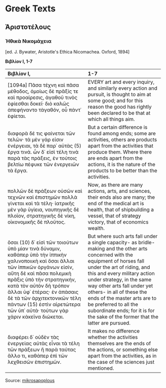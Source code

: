 # Greek Texts

## Ἀριστοτέλους  
### Ἠθικὰ Νικομάχεια  
[ed. J. Bywater, Aristotle's Ethica Nicomachea. Oxford, 1894]

**Βιβλίον I, 1-7**

| Βιβλίον I, | 1-7 |  
| :-------- | :-------- |  
| [1094a] Πᾶσα τέχνη καὶ πᾶσα μέθοδος, ὁμοίως δὲ πρᾶξίς τε καὶ προαίρεσις, ἀγαθοῦ τινὸς ἐφίεσθαι δοκεῖ· διὸ καλῶς ἀπεφήναντο τἀγαθόν, οὗ πάντ᾽ ἐφίεται.	|  EVERY art and every inquiry, and similarly every action and pursuit, is thought to aim at some good; and for this reason the good has rightly been declared to be that at which all things aim. |  
| διαφορὰ δέ τις φαίνεται τῶν τελῶν· τὰ μὲν γάρ εἰσιν ἐνέργειαι, τὰ δὲ παρ᾽ αὐτὰς (5) ἔργα τινά. ὧν δ᾽ εἰσὶ τέλη τινὰ παρὰ τὰς πράξεις, ἐν τούτοις βελτίω πέφυκε τῶν ἐνεργειῶν τὰ ἔργα. | But a certain difference is found among ends; some are activities, others are products apart from the activities that produce them. Where there are ends apart from the actions, it is the nature of the products to be better than the activities. |  
| πολλῶν δὲ πράξεων οὐσῶν καὶ τεχνῶν καὶ ἐπιστημῶν πολλὰ γίνεται καὶ τὰ τέλη· ἰατρικῆς μὲν γὰρ ὑγίεια, ναυπηγικῆς δὲ πλοῖον, στρατηγικῆς δὲ νίκη, οἰκονομικῆς δὲ πλοῦτος. |	Now, as there are many actions, arts, and sciences, their ends also are many; the end of the medical art is health, that of shipbuilding a vessel, that of strategy victory, that of economics wealth. |  
| ὅσαι (10) δ᾽ εἰσὶ τῶν τοιούτων ὑπὸ μίαν τινὰ δύναμιν, καθάπερ ὑπὸ τὴν ἱππικὴν χαλινοποιικὴ καὶ ὅσαι ἄλλαι τῶν ἱππικῶν ὀργάνων εἰσίν, αὕτη δὲ καὶ πᾶσα πολεμικὴ πρᾶξις ὑπὸ τὴν στρατηγικήν, κατὰ τὸν αὐτὸν δὴ τρόπον ἄλλαι ὑφ᾽ ἑτέρας· ἐν ἁπάσαις δὲ τὰ τῶν ἀρχιτεκτονικῶν τέλη πάντων (15) ἐστὶν αἱρετώτερα τῶν ὑπ᾽ αὐτά· τούτων γὰρ χάριν κἀκεῖνα διώκεται. | But where such arts fall under a single capacity- as bridle-making and the other arts concerned with the equipment of horses fall under the art of riding, and this and every military action under strategy, in the same way other arts fall under yet others- in all of these the ends of the master arts are to be preferred to all the subordinate ends; for it is for the sake of the former that the latter are pursued. |  
| διαφέρει δ᾽ οὐδὲν τὰς ἐνεργείας αὐτὰς εἶναι τὰ τέλη τῶν πράξεων ἢ παρὰ ταύτας ἄλλο τι, καθάπερ ἐπὶ τῶν λεχθεισῶν ἐπιστημῶν. | It makes no difference whether the activities themselves are the ends of the actions, or something else apart from the activities, as in the case of the sciences just mentioned. |  
  
Source: [mikrosapoplous](https://www.mikrosapoplous.gr/aristotle/nicom1a.htm)